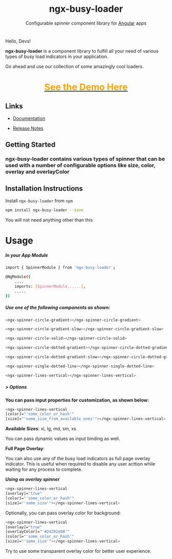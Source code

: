 
<h1 align="center">ngx-busy-loader</h1>


<p align="center">
Configurable spinner component library for <a href="https://angular.io/">Angular</a> apps
<p>

#

Hello, Devs!

**ngx-busy-loader** is a component library to fulfill all
your need of various types of busy load indicators in your application.

Go ahead and use our collection of some amazingly cool loaders.


<a href="https://rahulbhooteshwar.github.io/ngx-busy-loader/">
    <h1 align="center" style="color:orange">See the Demo Here</h1>
</a>

## Links
- [Documentation](https://github.com/rahulbhooteshwar/ngx-busy-loader#readme)

- [Release Notes](https://github.com/rahulbhooteshwar/ngx-busy-loader/blob/master/CHANGELOG.md)

## **Getting Started**
### **ngx-busy-loader** contains various types of spinner that can be used with a number of configurable options like size, color, overlay and overlayColor

## **Installation Instructions**

Install `ngx-busy-loader` from `npm`
```bash
npm install ngx-busy-loader --save
```
You will not need anything other than this 

# Usage

##### **In your App Module**
##### 
```bash
import { SpinnerModule } from 'ngx-busy-loader';

@NgModule({  
    ....  
    imports: [SpinnerModule,.....],  
    .....  
})
```

##### **Use one of the following components as shown:**
#####

```bash
<ngx-spinner-circle-gradient></ngx-spinner-circle-gradient>
```
```bash
<ngx-spinner-circle-gradient-slow></ngx-spinner-circle-gradient-slow>
```
```bash
<ngx-spinner-circle-solid></ngx-spinner-circle-solid>
```
```bash
<ngx-spinner-circle-dotted-gradient></ngx-spinner-circle-dotted-gradient>
```
```bash
<ngx-spinner-circle-dotted-gradient-slow></ngx-spinner-circle-dotted-gradient-slow>
```
```bash
<ngx-spinner-single-dotted-line></ngx-spinner-single-dotted-line>
```
```bash
<ngx-spinner-lines-vertical></ngx-spinner-lines-vertical>  
```

##### **&gt; Options**

**You can pass input
properties for customization, as shown below:**

```bash
<ngx-spinner-lines-vertical
[color]="'some_color_or_hash'"
[size]="'some_size_from_available_ones'"></ngx-spinner-lines-vertical>
```

**Available Sizes**: xl, lg, md, sm, xs

You can pass dynamic values as input binding as well.

**Full Page Overlay**: 

You can also use any of the busy load indicators as full page overlay indicator. This is useful when required to disable any user acttion while waiting for  any process to complete.

***_Using as overlay spinner_***

```bash
<ngx-spinner-lines-vertical
[overlay]="true"
[color]="'some_color_or_hash'"
[size]="'some_size'"></ngx-spinner-lines-vertical>
```

Optionally, you can pass overlay color for background:

```bash
<ngx-spinner-lines-vertical
[overlay]="true"
[overlayColor]="'#24292e08'"
[color]="'some_color_or_hash'"
[size]="'some_size'"></ngx-spinner-lines-vertical>
```

Try to use some transparent overlay color for better user experience.
